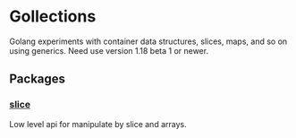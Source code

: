 # Gollections

Golang experiments with container data structures, slices, maps, and so on using generics.
Need use version 1.18 beta 1 or newer.

## Packages

### [slice](./slice/)
Low level api for manipulate by slice and arrays.
